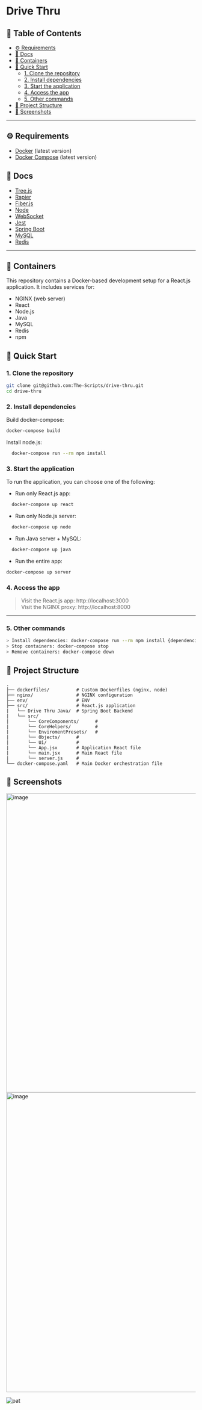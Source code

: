 # Drive Thru

## 📑 Table of Contents
- [⚙️ Requirements](#️-requirements)
- [📖 Docs](#-docs)
- [🐳 Containers](#-containers)
- [🚀 Quick Start](#-quick-start)
  - [1. Clone the repository](#1-clone-the-repository)
  - [2. Install dependencies](#2-install-dependencies)
  - [3. Start the application](#3-start-the-application)
  - [4. Access the app](#4-access-the-app)
  - [5. Other commands](#5-other-commands)
- [📁 Project Structure](#-project-structure)
- [📸 Screenshots](#-screenshots)

---

## ⚙️ Requirements
- [Docker](https://www.docker.com/get-started) (latest version)
- [Docker Compose](https://docs.docker.com/compose/install/) (latest version)

## 📖 Docs
- [Tree.js](https://threejs.org/)
- [Rapier](https://rapier.rs/docs/)
- [Fiber.js](https://r3f.docs.pmnd.rs/getting-started/introduction)
- [Node](https://nodejs.org/docs/latest/api/)
- [WebSocket](https://developer.mozilla.org/en-US/docs/Web/API/WebSocket)
- [Jest](https://jestjs.io/docs/getting-started)
- [Spring Boot](https://spring.io/projects/spring-boot)
- [MySQL](https://dev.mysql.com/doc/)
- [Redis](https://redis.io/docs/latest/)
---

## 🐳 Containers
This repository contains a Docker-based development setup for a React.js application. It includes services for:
- NGINX (web server)
- React
- Node.js
- Java
- MySQL
- Redis
- npm 

## 🚀 Quick Start
### 1. Clone the repository
```bash
git clone git@github.com:The-Scripts/drive-thru.git
cd drive-thru
```

### 2. Install dependencies
Build docker-compose: 
```bash 
docker-compose build
```
Install node.js: 
```bash 
  docker-compose run --rm npm install
```

### 3. Start the application
To run the application, you can choose one of the following:
- Run only React.js app:
```bash
  docker-compose up react
```
- Run only Node.js server:
```bash
  docker-compose up node
```
- Run Java server + MySQL:
```bash
  docker-compose up java
```
- Run the entire app:
```bash
docker-compose up server
````
### 4. Access the app
> Visit the React.js app: http://localhost:3000 <br/>
> Visit the NGINX proxy: http://localhost:8000
---

### 5. Other commands
```bash
> Install dependencies: docker-compose run --rm npm install {dependencies}
> Stop containers: docker-compose stop
> Remove containers: docker-compose down
```

## 📁 Project Structure
```
.
├── dockerfiles/          # Custom Dockerfiles (nginx, node)
├── nginx/                # NGINX configuration
├── env/                  # ENV 
├── src/                  # React.js application
|   └── Drive Thru Java/  # Spring Boot Backend 
|   └── src/  
|       └── CoreComponents/      #
|       └── CoreHelpers/         #
|       └── EnviromentPresets/   #
|       └── Objects/      #
|       └── Ui/           #
|       └── App.jsx       # Application React file
|       └── main.jsx      # Main React file
|       └── server.js     #
└── docker-compose.yaml   # Main Docker orchestration file
```
## 📸 Screenshots
<img width="1115" height="795" alt="image" src="https://github.com/user-attachments/assets/c14ebe0c-0443-417e-822c-3f79b7152f22" />

<img width="1711" height="797" alt="image" src="https://github.com/user-attachments/assets/87419bd1-441b-4bfd-a60f-40e340e788af" />

![pat](https://czechmovie.com/cdn/shop/articles/pat_a_mat_a.jpg?v=1684742662)
